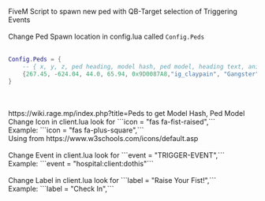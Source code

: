FiveM Script to spawn new ped with QB-Target selection of Triggering Events
<BR>
<BR>
Change Ped Spawn location in config.lua called ```Config.Peds```
<BR>
<BR>
```lua
Config.Peds = {
    -- { x, y, z, ped heading, model hash, ped model, heading text, animation info }
    {267.45, -624.04, 44.0, 65.94, 0x9D0087A8,"ig_claypain", "Gangster", "amb@world_human_aa_smoke@male@idle_a"}
}
```
<BR>
<BR>https://wiki.rage.mp/index.php?title=Peds to get Model Hash, Ped Model
<BR>
Change Icon in client.lua look for ```icon = "fas fa-fist-raised",```
<BR>Example: ```icon = "fas fa-plus-square",```
<BR>Using from https://www.w3schools.com/icons/default.asp
<BR>
<BR>
Change Event in client.lua look for ```event = "TRIGGER-EVENT",``` 
<BR>Example: ```event = "hospital:client:dothis"```
<BR>
<BR>
Change Label in client.lua look for ```label = "Raise Your Fist!",``` 
<BR>Example: ```label = "Check In",``` 
